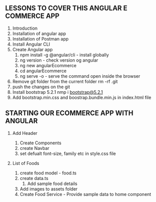 ## LESSONS TO COVER THIS ANGULAR E COMMERCE APP

1. Introduction
2. Installation of angular app
3. Installation of Postman app
4. Install Angular CLI
5. Create Angular app
    1. npm install -g @angular/cli - install globally
    2. ng version - check version og angular
    3. ng new angularEcommerce
    4. cd angularEcommerce
    5. ng serve -o - serve the command open inside the browser
6. Remove git folder from the current folder
    rm -rf .git
7. push the changes on the git 
8. Install bootstrap 5.2.1
    nmp i bootstrap@5.2.1
9. Add bootstrap.min.css and boostrap.bundle.min.js in index.html file


## STARTING OUR ECOMMERCE APP WITH ANGULAR 

1. Add Header
    1. Create Components
    2. create Navbar
    3. set defualt font-size, family etc in style.css file

2. List of Foods
    1. create food model - food.ts
    2. create data.ts
        1. Add sample food details
    3. Add images to assets folder
    4. Create Food Service - Provide sample data to home component